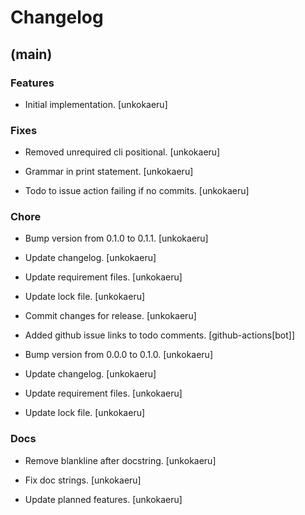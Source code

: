 # Changelog


## (main)

### Features

* Initial implementation. [unkokaeru]

### Fixes

* Removed unrequired cli positional. [unkokaeru]

* Grammar in print statement. [unkokaeru]

* Todo to issue action failing if no commits. [unkokaeru]

### Chore

* Bump version from 0.1.0 to 0.1.1. [unkokaeru]

* Update changelog. [unkokaeru]

* Update requirement files. [unkokaeru]

* Update lock file. [unkokaeru]

* Commit changes for release. [unkokaeru]

* Added github issue links to todo comments. [github-actions[bot]]

* Bump version from 0.0.0 to 0.1.0. [unkokaeru]

* Update changelog. [unkokaeru]

* Update requirement files. [unkokaeru]

* Update lock file. [unkokaeru]

### Docs

* Remove blankline after docstring. [unkokaeru]

* Fix doc strings. [unkokaeru]

* Update planned features. [unkokaeru]


